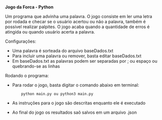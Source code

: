**Jogo da Forca - Python**

Um programa que advinha uma palavra. O jogo consiste em ler uma letra por rodada e checar se o usuário acertou ou não a palavra, também é possível realizar palpites. O jogo acaba quando a quantidade de erros é atingida ou quando usuário acerta a palavra.

Configurações:

*   Uma palavra é sorteada do arquivo baseDados.txt
*   Para incluir uma palavra ou remover, basta editar baseDados.txt
*   Em baseDados.txt as palavras podem ser separadas por ; ou espaço ou quebrando-se as linhas

Rodando o programa:

*   Para rodar o jogo, basta digitar o comando abaixo em terminal:

            python main.py ou python3 main.py

*   As instruções para o jogo são descritas enquanto ele é executado
*   Ao final do jogo os resultados saõ salvos em um arquivo .json



